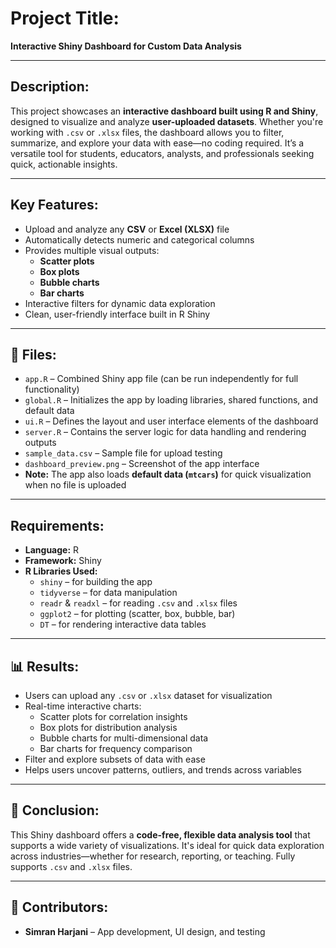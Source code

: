 #  Project Title:  
**Interactive Shiny Dashboard for Custom Data Analysis**

---

##  Description:
This project showcases an **interactive dashboard built using R and Shiny**, designed to visualize and analyze **user-uploaded datasets**. Whether you're working with `.csv` or `.xlsx` files, the dashboard allows you to filter, summarize, and explore your data with ease—no coding required. It’s a versatile tool for students, educators, analysts, and professionals seeking quick, actionable insights.

---

##  Key Features:
- Upload and analyze any **CSV** or **Excel (XLSX)** file  
- Automatically detects numeric and categorical columns  
- Provides multiple visual outputs:
  - **Scatter plots**  
  - **Box plots**  
  - **Bubble charts**  
  - **Bar charts**  
- Interactive filters for dynamic data exploration  
- Clean, user-friendly interface built in R Shiny  

---
## 📁 Files:
- `app.R` – Combined Shiny app file (can be run independently for full functionality)  
- `global.R` – Initializes the app by loading libraries, shared functions, and default data  
- `ui.R` – Defines the layout and user interface elements of the dashboard  
- `server.R` – Contains the server logic for data handling and rendering outputs  
- `sample_data.csv` – Sample file for upload testing  
- `dashboard_preview.png` – Screenshot of the app interface  
- **Note:** The app also loads **default data (`mtcars`)** for quick visualization when no file is uploaded  
---

##  Requirements:

- **Language:** R  
- **Framework:** Shiny  
- **R Libraries Used:**
  - `shiny` – for building the app  
  - `tidyverse` – for data manipulation  
  - `readr` & `readxl` – for reading `.csv` and `.xlsx` files  
  - `ggplot2` – for plotting (scatter, box, bubble, bar)  
  - `DT` – for rendering interactive data tables  

---

## 📊 Results:
- Users can upload any `.csv` or `.xlsx` dataset for visualization  
- Real-time interactive charts:
  - Scatter plots for correlation insights  
  - Box plots for distribution analysis  
  - Bubble charts for multi-dimensional data  
  - Bar charts for frequency comparison  
- Filter and explore subsets of data with ease  
- Helps users uncover patterns, outliers, and trends across variables  

---

## 🧾 Conclusion:
This Shiny dashboard offers a **code-free, flexible data analysis tool** that supports a wide variety of visualizations. It's ideal for quick data exploration across industries—whether for research, reporting, or teaching. Fully supports `.csv` and `.xlsx` files.

---

## 👥 Contributors:
- **Simran Harjani** – App development, UI design, and testing
